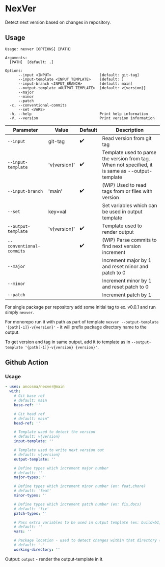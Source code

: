 # NexVer

Detect next version based on changes in repository.

## Usage

```
Usage: nexver [OPTIONS] [PATH]

Arguments:
  [PATH]  [default: .]

Options:
      --input <INPUT>                      [default: git-tag]
      --input-template <INPUT_TEMPLATE>    [default: ]
      --input-branch <INPUT_BRANCH>        [default: main]
      --output-template <OUTPUT_TEMPLATE>  [default: v{version}]
      --major
      --minor
      --patch
  -c, --conventional-commits
      --set <VARS>
  -h, --help                               Print help information
  -V, --version                            Print version information
```

| Parameter                | Value        | Default            | Description |
| ------------------------ | -------------| ------------------ | ----------- |
| `--input`                | git-tag      | :heavy_check_mark: | Read version from git tag |
| `--input-template`       | 'v{version}' | :heavy_check_mark: | Template used to parse the version from tag. When not specified, it is same as --output-template |
| `--input-branch`         | 'main'       | :heavy_check_mark: | (WIP) Used to read tags from or files with version |
| `--set`                  | key=val      |                    | Set variables which can be used in output template |
| `--output-template`      | 'v{version}' | :heavy_check_mark: | Template used to render output |
| `--conventional-commits` |              | :heavy_check_mark: | (WIP) Parse commits to find next version increment |
| `--major`                |              |                    | Increment major by 1 and reset minor and patch to 0 |
| `--minor`                |              |                    | Increment minor by 1 and reset patch to 0 |
| `--patch`                |              |                    | Increment patch by 1 |

For single package per repository add some initial tag to ex. v0.0.1 and run simply `nexver`.

For monorepo run it with path as part of template `nexver --output-template '{path[-1]}-v{version}'` - it will prefix package directory name to the output.

To get version and tag in same output, add it to template as in `--output-template '{path[-1]}-v{version} {version}'`.


## Github Action

### Usage

```yaml
- uses: ancosma/nexver@main
  with:
    # Git base ref
    # default: main
    base-ref: ''

    # Git head ref
    # default: main^
    head-ref: ''

    # Template used to detect the version
    # default: v{version}
    input-template: ''

    # Template used to write next version out
    # default: v{version}
    output-template: ''

    # Define types which increment major number
    # default: ''
    major-types: ''

    # Define types which increment minor number (ex: feat,chore)
    # default: 'feat'
    minor-types: ''

    # Define types which increment patch number (ex: fix,docs)
    # default: 'fix'
    patch-types: ''

    # Pass extra variables to be used in output template (ex: build=b1,info=something)
    # default: ''
    vars: ''

    # Package location - used to detect changes within that directory (and its children)
    # default: '.'
    working-directory: ''
```

Output: `output` - render the output-template in it.
